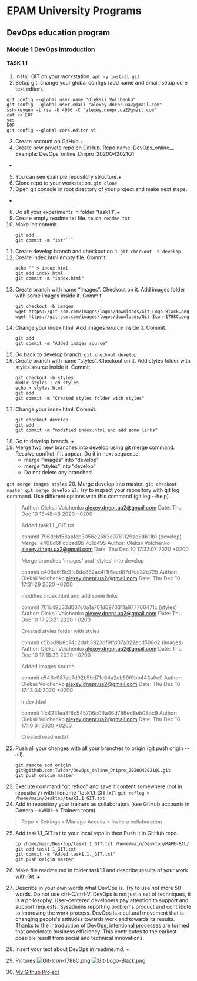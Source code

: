 # EPAM University Programs

## DevOps education program
### Module 1 DevOps Introduction


#### TASK 1.1
1. Install GIT on your workstation.
```apt -y install git```
2. Setup git: change your global configs (add name and email, setup core text editor).
```
git config --global user.name "Oleksii Volchenko"
git config --global user.email "alexey.dnepr.ua2@gmail.com"
ssh-keygen -t rsa -b 4096 -C "alexey.dnepr.ua2@gmail.com"
cat << EOF
yes
EOF
git config --global core.editor vi
```
3. Create account on GitHub.+
4. Create new private repo on GitHub.
Repo name: DevOps_online_<City>_<year><quarter> Example: DevOps_online_Dnipro_2020Q42021Q1
+
5. You can see example repository structure.+
6. Clone repo to your workstation.
```git clone```
7. Open git console in root directory of your project and make next steps.
+
8. Do all your experiments in folder “task1.1”.+
9. Create empty readme.txt file.
```touch readme.txt```
10. Make init commit.
	```git init
	git add .
	git commit -m "1st"```
	
11.	Create develop branch and checkout on it.
	```git checkout -b develop```
12.	Create index.html empty file. Commit.
	```
	echo "" > index.html
	git add index.html
	git commit -m "index.html"
	```
13.	Create branch with name “images”. Checkout on it. Add images folder with some images inside it. Commit.
	```
	git checkout -b images
	wget https://git-scm.com/images/logos/downloads/Git-Logo-Black.png
	wget https://git-scm.com/images/logos/downloads/Git-Icon-1788C.png
	```
14.	Change your index.html. Add images source inside it. Commit.
	```
	git add .
	git commit -m "Added images source"
	```
15.	Go back to develop branch.
	```git checkout develop```
16.	Create branch with name “styles”. Checkout on it. Add styles folder with styles source inside it. Commit.
	```
	git checkout -b styles
	mkdir styles | cd styles
	echo > styles.html
	git add .
	git commit -m "Created styles folder with styles"
	```
17.	Change your index.html. Commit.
	```
	git checkout develop
	git add .
	git commit -m "modified index.html and add some links"
	```
18.	Go to develop branch. +
19.	Merge two new branches into develop using git merge command. Resolve conflict if it appear. Do it in next sequence:
	* merge “images” into “develop”
	* merge “styles” into “develop”
	* Do not delete any branches!

```git merge images styles```
20.	Merge develop into master.
	```
	git checkout master
	git merge develop
	```
21.	Try to inspect your repository with git log command. Use different options with this command (git log --help).
>Author: Oleksii Volchenko <alexey.dnepr.ua2@gmail.com>
>Date:   Thu Dec 10 18:48:48 2020 +0200
>
>    Added task1.1._GIT.txt
>
>commit 796dcbf58abfeb3056e2683e0781129ae8d611b1 (develop)
>Merge: e408d6f c5bad9b 761c495
>Author: Oleksii Volchenko <alexey.dnepr.ua2@gmail.com>
>Date:   Thu Dec 10 17:37:07 2020 +0200
>
>    Merge branches 'images' and 'styles' into develop
>
>commit e408d6f6e3fc6de862ac4f1f6aed87d7ee32c725
>Author: Oleksii Volchenko <alexey.dnepr.ua2@gmail.com>
>Date:   Thu Dec 10 17:31:29 2020 +0200
>
>    modified index.html and add some links
>
>commit 761c49533d007c0a1a701d6970311a977766471c (styles)
>Author: Oleksii Volchenko <alexey.dnepr.ua2@gmail.com>
>Date:   Thu Dec 10 17:23:21 2020 +0200
>
>   Created styles folder with styles
>
>commit c5bad9b8c74c2dab3923df9ffd07a322ecd508d2 (images)
>Author: Oleksii Volchenko <alexey.dnepr.ua2@gmail.com>
>Date:   Thu Dec 10 17:16:33 2020 +0200
>
>    Added images source
>
>commit e546e987ab7d92b5bd71c64a2eb59f0bb443a0e0
>Author: Oleksii Volchenko <alexey.dnepr.ua2@gmail.com>
>Date:   Thu Dec 10 17:13:34 2020 +0200
>
>    index.html
>
>commit 1fc4231ea3f8c545706c0ffa46d786ed8eb08bc9
>Author: Oleksii Volchenko <alexey.dnepr.ua2@gmail.com>
>Date:   Thu Dec 10 17:10:31 2020 +0200
>
>   Created readme.txt

22.	Push all your changes with all your branches to origin (git push origin --all).
	```
	git remote add origin git@github.com:Twicer/DevOps_online_Dnipro_2020Q42021Q1.git
	git push origin master
	```
23.	Execute command “git reflog“ and save it content somewhere (not in repository) with filename “task1.1_GIT.txt”.
	```git reflog > /home/main/Desktop/task1.1_GIT.txt```
24.	Add in repository your trainers as collaborators (see GitHub accounts in General-->Wiki--> Trainers team).
>Repo > Settings > Manage Access > Invite a collaboration
25.	Add task1.1_GIT.txt to your local repo in then Push it in GitHub repo.
	```
	cp /home/main/Desktop/task1.1_GIT.txt /home/main/Desktop/MAPE-BAL/
	git add task1.1_GIT.txt
	git commit -m "Added task1.1._GIT.txt"
	git push origin master
	```
26.	Make file readme.md in folder task1.1 and describe results of your work with Git. +
27.	Describe in your own words what DevOps is. Try to use not more 50 words. Do not use ctrl-C/ctrl-V.
DevOps is not just a set of techniques, it is a philosophy. User-centered developers pay attention to support and support requests. Sysadmins reporting problems
product and contribute to improving the work process.
DevOps is a cultural movement that is changing people's attitudes towards work and towards
its results. Thanks to the introduction of DevOps, intentional processes are formed that accelerate business efficiency. This contributes
to the earliest possible result from social and technical innovations.
28.	Insert your text about DevOps in readme.md. +

29. Pictures
	![Git-Icon-1788C.png](https://github.com/Twicer/DevOps_online_Dnipro_2020Q42021Q1/blob/master/m1/task1.1/Git-Icon-1788C.png)
	![Git-Logo-Black.png](https://github.com/Twicer/DevOps_online_Dnipro_2020Q42021Q1/blob/master/m1/task1.1/Git-Logo-Black.png)
30. [My Github Project](httpshttps://github.com/Twicer/DevOps_online_Dnipro_2020Q42021Q1/tree/master/m1/task1.1 "Oleksii Volchenko")
